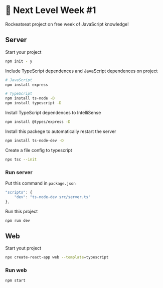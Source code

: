 # :rocket: Next Level Week #1

Rockeatseat project on free week of JavaScript knowledge!

## Server 
 
Start your project
````sh
npm init - y
````

Include TypeScript dependences and JavaScript dependences on project
````sh
# JavaScript
npm install express

# TypeScript
npm install ts-node -D
npm install typescript -D
````

Install TypeScript dependences to IntelliSense
````sh
npm install @types/express -D
````

Install this packege to automatically restart the server
````sh
npm install ts-node-dev -D
````

Create a file config to typescript 
````sh
npx tsc --init
````

### Run server

Put this command in `package.json`

````js
"scripts": {
    "dev": "ts-node-dev src/server.ts"
},
````

Run this project
````sh
npm run dev
````

## Web

Start yout project
````sh
npx create-react-app web --template=typescript
````

### Run web

````sh
npm start
````